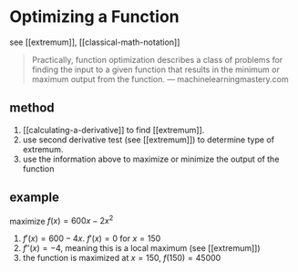 # Optimizing a Function

see [[extremum]], [[classical-math-notation]]

> Practically, function optimization describes a class of problems for finding the input to a given function that results in the minimum or maximum output from the function. &mdash; machinelearningmastery.com

## method

1. [[calculating-a-derivative]] to find [[extremum]].
2. use second derivative test (see [[extremum]]) to determine type of extremum.
3. use the information above to maximize or minimize the output of the function

## example

maximize $f(x) = 600x - 2x^2$

1. $f'(x) = 600 - 4x$. $f'(x) = 0\ \text{for}\ x = 150$
2. $f''(x) = -4$, meaning this is a local maximum (see [[extremum]])
3. the function is maximized at $x = 150$, $f(150) = 45000$
